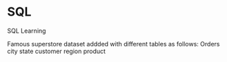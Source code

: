 # SQL
SQL Learning

Famous superstore dataset addded with different tables as follows:
Orders
city
state
customer
region
product

